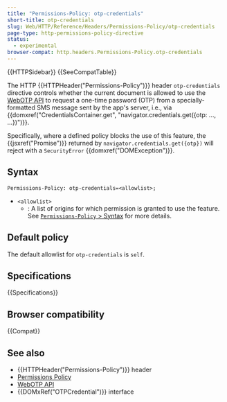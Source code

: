 ```yaml
---
title: "Permissions-Policy: otp-credentials"
short-title: otp-credentials
slug: Web/HTTP/Reference/Headers/Permissions-Policy/otp-credentials
page-type: http-permissions-policy-directive
status:
  - experimental
browser-compat: http.headers.Permissions-Policy.otp-credentials
---
```


{{HTTPSidebar}} {{SeeCompatTable}}

The HTTP {{HTTPHeader("Permissions-Policy")}} header `otp-credentials` directive controls whether the current document is allowed to use the [WebOTP API](/en-US/docs/Web/API/WebOTP_API) to request a one-time password (OTP) from a specially-formatted SMS message sent by the app's server, i.e., via {{domxref("CredentialsContainer.get", "navigator.credentials.get({otp: ..., ...})")}}.

Specifically, where a defined policy blocks the use of this feature, the {{jsxref("Promise")}} returned by `navigator.credentials.get({otp})` will reject with a `SecurityError` {{domxref("DOMException")}}.

## Syntax

```http
Permissions-Policy: otp-credentials=<allowlist>;
```

- `<allowlist>`
  - : A list of origins for which permission is granted to use the feature. See [`Permissions-Policy` > Syntax](/en-US/docs/Web/HTTP/Reference/Headers/Permissions-Policy#syntax) for more details.

## Default policy

The default allowlist for `otp-credentials` is `self`.

## Specifications

{{Specifications}}

## Browser compatibility

{{Compat}}

## See also

- {{HTTPHeader("Permissions-Policy")}} header
- [Permissions Policy](/en-US/docs/Web/HTTP/Guides/Permissions_Policy)
- [WebOTP API](/en-US/docs/Web/API/WebOTP_API)
- {{DOMxRef("OTPCredential")}} interface
